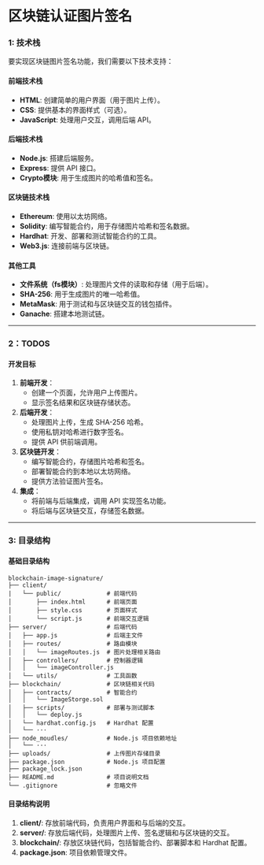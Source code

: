 # 区块链认证图片签名

### **1: 技术栈**

要实现区块链图片签名功能，我们需要以下技术支持：

#### **前端技术栈**

- **HTML**: 创建简单的用户界面（用于图片上传）。
- **CSS**: 提供基本的界面样式（可选）。
- **JavaScript**: 处理用户交互，调用后端 API。

#### **后端技术栈**

- **Node.js**: 搭建后端服务。
- **Express**: 提供 API 接口。
- **Crypto模块**: 用于生成图片的哈希值和签名。

#### **区块链技术栈**

- **Ethereum**: 使用以太坊网络。
- **Solidity**: 编写智能合约，用于存储图片哈希和签名数据。
- **Hardhat**: 开发、部署和测试智能合约的工具。
- **Web3.js**: 连接前端与区块链。

#### **其他工具**

- **文件系统（fs模块）**: 处理图片文件的读取和存储（用于后端）。
- **SHA-256**: 用于生成图片的唯一哈希值。
- **MetaMask**: 用于测试和与区块链交互的钱包插件。
- **Ganache**: 搭建本地测试链。

------

### **2：TODOS**

#### **开发目标**

1. **前端开发**：
   - 创建一个页面，允许用户上传图片。
   - 显示签名结果和区块链存储状态。
2. **后端开发**：
   - 处理图片上传，生成 SHA-256 哈希。
   - 使用私钥对哈希进行数字签名。
   - 提供 API 供前端调用。
3. **区块链开发**：
   - 编写智能合约，存储图片哈希和签名。
   - 部署智能合约到本地以太坊网络。
   - 提供方法验证图片签名。
4. **集成**：
   - 将前端与后端集成，调用 API 实现签名功能。
   - 将后端与区块链交互，存储签名数据。

------

### **3: 目录结构**

#### **基础目录结构**

```tree
blockchain-image-signature/
├── client/
|   └── public/             # 前端代码
│       ├── index.html      # 前端页面
│       ├── style.css       # 页面样式
│       └── script.js       # 前端交互逻辑
├── server/                 # 后端代码
│   ├── app.js              # 后端主文件
│   ├── routes/             # 路由模块
│   │   └── imageRoutes.js  # 图片处理相关路由
│   ├── controllers/        # 控制器逻辑
│   │   └── imageController.js
│   └── utils/              # 工具函数
├── blockchain/             # 区块链相关代码
│   ├── contracts/          # 智能合约
│   │   └── ImageStorge.sol
│   ├── scripts/            # 部署与测试脚本
│   │   └── deploy.js
│   └── hardhat.config.js   # Hardhat 配置
│   └── ···
├── node_moudles/           # Node.js 项目依赖地址
│   └── ···
├── uploads/                # 上传图片存储目录
├── package.json            # Node.js 项目配置
├── package_lock.json
├── README.md               # 项目说明文档
└── .gitignore              # 忽略文件
```

#### **目录结构说明**

1. **client/**: 存放前端代码，负责用户界面和与后端的交互。
2. **server/**: 存放后端代码，处理图片上传、签名逻辑和与区块链的交互。
3. **blockchain/**: 存放区块链代码，包括智能合约、部署脚本和 Hardhat 配置。
4. **package.json**: 项目依赖管理文件。
